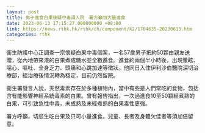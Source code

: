 ```yaml
---
layout: post
title: 男子進食白果後疑中毒須入院　署方籲勿大量進食
date: 2023-06-13 17:15:27.000000000 +08:00
link: https://news.rthk.hk/rthk/ch/component/k2/1704635-20230613.htm
categories: rthk
---
```


衞生防護中心正調查一宗懷疑白果中毒個案，一名57歲男子把約50顆由親友送贈，從內地帶來港的白果煮成糖水並全數進食。進食約兩個半小時後，出現暈眩、噁心、嘔吐、全身乏力、頭痛和心跳加速等徵狀。他同日入住伊利沙伯醫院深切治療部，經治療後情況轉為穩定，目前仍然留院。
 
衞生署發言人說，天然毒素存在於多種植物內，當中有些是人們常吃的食物，包括含有能影響神經系統毒素的白果。曾有報告指出，一次過進食10至50顆經煮熟的白果，可引致急性中毒，未成熟及未經煮熟的白果毒性更強。

署方呼籲，切忌生吃白果及只可小量進食。兒童、長者及身體欠佳者等須加倍留意。

